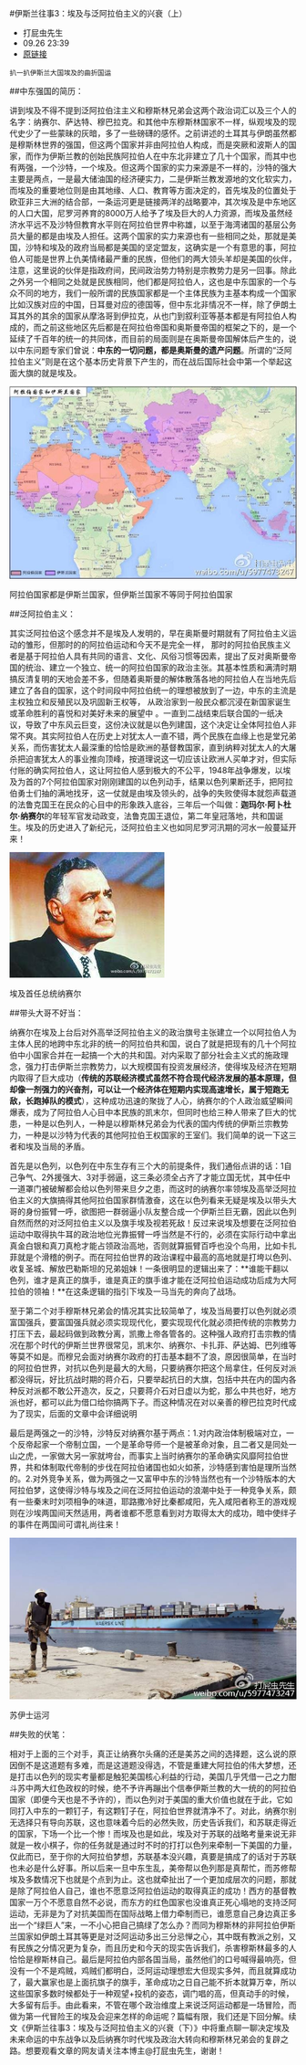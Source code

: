 #伊斯兰往事3：埃及与泛阿拉伯主义的兴衰（上）
 
* 打屁虫先生
* 09.26 23:39
* [原链接](http://media.weibo.cn/article?id=2309404024103009921255)

```
扒一扒伊斯兰大国埃及的曲折国运
```
##中东强国的简历：

  讲到埃及不得不提到泛阿拉伯注主义和穆斯林兄弟会这两个政治词汇以及三个人的名字：纳赛尔、萨达特、穆巴拉克。和其他中东穆斯林国家不一样，纵观埃及的现代史少了一些蒙昧的灰暗，多了一些磅礴的感怀。之前讲述的土耳其与伊朗虽然都是穆斯林世界的强国，但这两个国家并非由阿拉伯人构成，而是突厥和波斯人的国家，而作为伊斯兰教的创始民族阿拉伯人在中东北非建立了几十个国家，而其中也有两强，一个沙特，一个埃及。但这两个国家的实力来源是不一样的，沙特的强大主要是两点，一是最大储油国的经济硬实力，二是伊斯兰教发源地的文化软实力，而埃及的重要地位则是由其地缘、人口、教育等方面决定的，首先埃及的位置处于欧亚非三大洲的结合部，一条运河更是链接两洋的战略要冲，其次埃及是中东地区的人口大国，尼罗河养育的8000万人给予了埃及巨大的人力资源，而埃及虽然经济水平远不及沙特但教育水平则在阿拉伯世界中称雄，以至于海湾诸国的基层公务员大量的都是由埃及人担任。这两个国家的实力来源也有一些相同之处，那就是美国，沙特和埃及的政府当局都是美国的坚定盟友，这确实是一个有意思的事，阿拉伯人可能是世界上仇美情绪最严重的民族，但他们的两大领头羊却是美国的伙伴，注意，这里说的伙伴是指政府间，民间政治势力特别是宗教势力是另一回事。除此之外另一个相同之处就是民族相同，他们都是阿拉伯人，这也是中东国家的一个与众不同的地方，我们一般所谓的民族国家都是一个主体民族为主基本构成一个国家比如汉族对应的中国，日耳曼对应的德国等，但中东北非情况不一样，除了伊朗土耳其外的其余的国家从摩洛哥到伊拉克，从也门到叙利亚等基本都是有阿拉伯人构成的，而之前这些地区先后都是在阿拉伯帝国和奥斯曼帝国的框架之下的，是一个延续了千百年的统一的共同体，而目前的局面则是在奥斯曼帝国解体后产生的，说以中东问题专家们曾说：**中东的一切问题，都是奥斯曼的遗产问题**。所谓的“泛阿拉伯主义”则是在这个基本历史背景下产生的，而在战后国际社会中第一个举起这面大旗的就是埃及。

![](imgs/01.jpg)

阿拉伯国家都是伊斯兰国家，但伊斯兰国家不等同于阿拉伯国家

##泛阿拉伯主义：

其实泛阿拉伯这个感念并不是埃及人发明的，早在奥斯曼时期就有了阿拉伯主义运动的雏形，但那时的的阿拉伯运动和今天不是完全一样，  那时的阿拉伯民族主义者是基于阿拉伯人具有共同的语言、文化、风俗习惯等因素，提出了反对奥斯曼帝国的统治、建立一个独立、统一的阿拉伯国家的政治主张。其基本性质和满清时期搞反清复明的天地会差不多，但随着奥斯曼的解体散落各地的阿拉伯人在当地先后建立了各自的国家，这个时间段中阿拉伯统一的理想被放到了一边，中东的主流是主权独立和反殖民以及巩固新王权等， 从政治家到一般民众都沉浸在新国家诞生或革命胜利的喜悦和对美好未来的展望中  。一直到二战结束后联合国的一纸决议，导致了中东风云巨变，这份决议就是以色列建国，这个决定让全体阿拉伯人非常不爽。其实阿拉伯人在历史上对犹太人一直不错，两个民族在血缘上也是堂兄弟关系，而伤害犹太人最深重的恰恰是欧洲的基督教国家，直到纳粹对犹太人的大屠杀把迫害犹太人的事业推向顶峰，按道理说这一切应该让欧洲人买单才对，但实际付账的确实阿拉伯人，这让阿拉伯人感到极大的不公平，1948年战争爆发，以埃及为首的7个阿拉伯国家对刚刚建国的以色列动手，结果以色列果断还手，把阿拉伯勇士们抽的满地找牙，这一仗就是由埃及领头的，战争的失败使得本就怨声载道的法鲁克国王在民众的心目中的形象跌入底谷，三年后一个叫做：**迦玛尔·阿卜杜尔·纳赛尔**的年轻军官发动政变，法鲁克国王退位，第二年皇冠落地，共和国诞生。埃及的历史进入了新纪元，泛阿拉伯主义也如同尼罗河汛期的河水一般蔓延开来！

![](imgs/02.jpg)

埃及首任总统纳赛尔

##带头大哥不好当：

  纳赛尔在埃及上台后对外高举泛阿拉伯主义的政治旗号主张建立一个以阿拉伯人为主体人民的地跨中东北非的统一的阿拉伯共和国，说白了就是把现有的几十个阿拉伯中小国家合并在一起搞一个大的共和国。对内采取了部分社会主义式的施政理念，强力打击伊斯兰宗教势力，以大规模国有投资发展经济，使得埃及经济在短期内取得了巨大成功（**传统的苏联经济模式虽然不符合现代经济发展的基本原理，但却像一剂强力的兴奋剂，可以让一个经济体在短期内实现高速增长，属于短跑无敌，长跑掉队的模式**），这种成功迅速的聚拢了人心，纳赛尔的个人政治威望瞬间爆表，成为了阿拉伯人心目中本民族的凯末尔，但同时也给三种人带来了巨大的忧患，一种是以色列人，一种是以穆斯林兄弟会为代表的国内传统的伊斯兰宗教势力，一种是以沙特为代表的其他阿拉伯王权国家的王室们。我们简单的说一下这三者和埃及当局的矛盾。

  首先是以色列，以色列在中东生存有三个大的前提条件，我们通俗点讲的话：1自己争气、2外援强大、3对手弱逼，这三条必须全占齐了才能立国无忧，其中任中一道罩门被破解都会给以色列带来旦夕之患，而这时的纳赛尔率领埃及高举泛阿拉伯主义的大旗搞得其他阿拉伯国家群情激奋，这在以色列看来无疑是埃及以带头大哥的身份振臂一呼，欲图把一群弱逼小队友整合成一个伊斯兰巨无霸，因此以色列自然而然的对泛阿拉伯主义以及旗手埃及视若死敌！反过来说埃及想要在泛阿拉伯运动中取得执牛耳的政治地位光靠振臂一呼当然是不行的，必须在实际行动中拿出真金白银和真刀真枪才能占领政治高地，否则就算振臂百呼也没个鸟用，比如卡扎菲就是个滑稽的例子。而在阿拉伯世界的政治课程中最高的高地就是打垮以色列、收复圣城、解放巴勒斯坦的兄弟姐妹！一条很明显的逻辑出来了：**谁能干翻以色列，谁才是真正的旗手，谁是真正的旗手谁才能在泛阿拉伯运动成功后成为大阿拉伯的领袖！**在这条逻辑的指引下埃及一马当先的奔向了战场。

  至于第二个对手穆斯林兄弟会的情况其实比较简单了，埃及当局要打以色列就必须富国强兵，要富国强兵就必须实现现代化，要实现现代化就必须把传统的宗教势力打压下去，最起码做到政教分离，凯撒上帝各管各的。这种强人政府打击宗教的情况在那个时代的伊斯兰世界很常见，凯末尔、纳赛尔、卡扎菲、萨达姆、巴列维等等莫不如是。而穆兄会面对纳赛尔政府的打击基本翻不了浪，原因很简单，在当时的阿拉伯世界，对抗以色列是最大的大局，只要纳赛尔把这个局拿住，任何反对派都没得玩，好比抗战时期的蒋介石，只要举起抗日的大旗，包括中共在内的国内各种反对派都不敢公开造次，反之，只要蒋介石对日虚以为蛇，那么中共也好，地方派也好，都可以此为借口给你搞两下子。而这种情况在对以亲善的穆巴拉克时代成为了现实，后面的文章中会详细说明

  最后是两强之一的沙特，沙特反对纳赛尔基于两点：1.对内政治体制极端对立，一个反帝起家一个帝制立国，一个是革命导师一个是被革命对象，且二者又是同处一山之虎，一家做大另一家就垮台，而事实上当时纳赛尔的革命确实风靡阿拉伯世界，共和体制取代帝制的步伐在阿拉伯诸国也如火如荼，沙特感到害怕是理所当然的。2.对外竞争关系，做为两强之一又富甲中东的沙特当然也有一个沙特版本的大阿拉伯梦，这使得沙特与埃及之间在泛阿拉伯运动的浪潮中处于一种竞争关系，颇有一些秦末时刘项相争的味道，耶路撒冷好比秦都咸阳，先入咸阳者称王的游戏规则在沙埃两国间天然适用，两者谁都不愿意看到对方取得太大的成功，暗中使绊子的事件在两国间可谓礼尚往来！

![](imgs/03.jpg)

苏伊士运河

##失败的伏笔：

相对于上面的三个对手，真正让纳赛尔头痛的还是美苏之间的选择题，这么说的原因倒不是这道题有多难，而是这道题没得选，不管是重建大阿拉伯的伟大梦想，还是打击以色列的现实考量都是触犯美国核心利益的行动，美国几乎凭借一己之力酣斗苏中两大红色政权的时候，绝不予许再蹦出个信奉伊斯兰教的大一统的的阿拉伯国家（即便今天也是不予许的），而以色列对于美国的重大价值也就在于此，它如同打入中东的一颗钉子，有这颗钉子在，阿拉伯世界就清净不了。对此，纳赛尔别无选择只有导向苏联，这也意味着今后的必然失败，历史告诉我们，和苏联走得近的国家，下场一个比一个惨！而埃及也是如此，埃及对于苏联的战略考量来说无非就是一枚小棋子，你的任务就是通过时不时的打打以色列来牵制一下美国的力量，仅此而已，至于你的大阿拉伯梦想，苏联基本没兴趣，真要是搞成了的话对于苏联也未必是什么好事。所以后来一旦中东生乱，美帝帮以色列那是真帮忙，而苏修帮埃及多数情况下也就是个点到为止。这也就牵扯出了一个更加成层次的问题，那就是除了阿拉伯人自己，谁也不愿意泛阿拉伯运动的取得真正的成功！西方的基督教国家一万个不愿意自然不必说，而东方的红色国家也没谁真正死心塌地的支持泛阿运动，无非是为了对抗美国而在国际战略上借力牵制而已，谁愿意自己身边真正多出一个“绿巨人”来，一不小心把自己搞绿了怎么办？而同为穆斯林的非阿拉伯伊斯兰国家如伊朗土耳其等更是对泛阿运动多出三分忌惮之心，其中既有教派之别，又有民族之分情况更为复杂，而且历史和今天的现实告诉我们，杀害穆斯林最多的人恰恰是穆斯林自己。最后是阿拉伯内部各国当局，虽然他们的口号喊得最响亮，但没有一个不是鸡贼，鸡贼们都明白，泛阿运动理想宏大但现实多舛，而且就算成功了，最大赢家也是上面抗旗子的旗手，革命成功之日自己能不折本就算万幸，所以这些国家多数时候都处于一种观望+投机的姿态，调门唱的高，但真动手的时候，大多留有后手。由此看来，不管在哪个政治维度上来说泛阿运动都是一场冒险，而做为第一代冒险王的埃及会迎来怎样的命运呢？篇幅有限，我们还是下回分解。续文《伊斯兰往事3：埃及与泛阿拉伯主义的兴衰（下）》中将重点聊一聊决定埃及未来命运的中东战争以及后纳赛尔时代埃及政治大转向和穆斯林兄弟会的复辟之路。想要观看文章的网友请关注本博主@打屁虫先生，谢谢！
